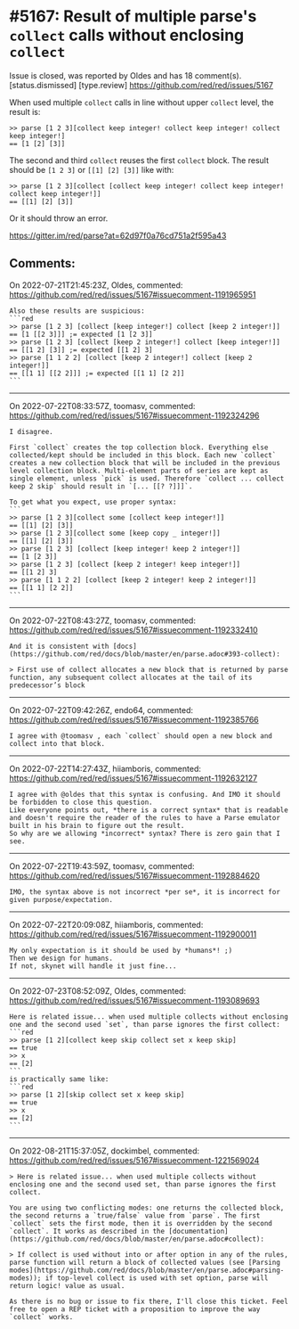 
#5167: Result of multiple parse's `collect` calls without enclosing `collect`
================================================================================
Issue is closed, was reported by Oldes and has 18 comment(s).
[status.dismissed] [type.review]
<https://github.com/red/red/issues/5167>

When used multiple `collect` calls in line without upper `collect` level, the result is:
```red
>> parse [1 2 3][collect keep integer! collect keep integer! collect keep integer!]
== [1 [2] [3]]
```
The second and third `collect` reuses the first `collect` block.
The result should be `[1 2 3]` or `[[1] [2] [3]]` like with:
```red
>> parse [1 2 3][collect [collect keep integer! collect keep integer! collect keep integer!]]
== [[1] [2] [3]]
```
Or it should throw an error.

https://gitter.im/red/parse?at=62d97f0a76cd751a2f595a43




Comments:
--------------------------------------------------------------------------------

On 2022-07-21T21:45:23Z, Oldes, commented:
<https://github.com/red/red/issues/5167#issuecomment-1191965951>

    Also these results are suspicious:
    ```red
    >> parse [1 2 3] [collect [keep integer!] collect [keep 2 integer!]]
    == [1 [[2 3]]] ;= expected [1 [2 3]]
    >> parse [1 2 3] [collect [keep 2 integer!] collect [keep integer!]]
    == [[1 2] [3]] ;= expected [[1 2] 3]
    >> parse [1 1 2 2] [collect [keep 2 integer!] collect [keep 2 integer!]]
    == [[1 1] [[2 2]]] ;= expected [[1 1] [2 2]]
    ```

--------------------------------------------------------------------------------

On 2022-07-22T08:33:57Z, toomasv, commented:
<https://github.com/red/red/issues/5167#issuecomment-1192324296>

    I disagree.
    
    First `collect` creates the top collection block. Everything else collected/kept should be included in this block. Each new `collect` creates a new collection block that will be included in the previous level collection block. Multi-element parts of series are kept as single element, unless `pick` is used. Therefore `collect ... collect keep 2 skip` should result in `[... [[? ?]]]`.
    
    To get what you expect, use proper syntax:
    ```
    >> parse [1 2 3][collect some [collect keep integer!]]
    == [[1] [2] [3]]
    >> parse [1 2 3][collect some [keep copy _ integer!]]
    == [[1] [2] [3]]
    >> parse [1 2 3] [collect [keep integer! keep 2 integer!]]
    == [1 [2 3]]
    >> parse [1 2 3] [collect [keep 2 integer! keep integer!]]
    == [[1 2] 3]
    >> parse [1 1 2 2] [collect [keep 2 integer! keep 2 integer!]]
    == [[1 1] [2 2]]
    ```

--------------------------------------------------------------------------------

On 2022-07-22T08:43:27Z, toomasv, commented:
<https://github.com/red/red/issues/5167#issuecomment-1192332410>

    And it is consistent with [docs](https://github.com/red/docs/blob/master/en/parse.adoc#393-collect): 
    
    > First use of collect allocates a new block that is returned by parse function, any subsequent collect allocates at the tail of its predecessor’s block

--------------------------------------------------------------------------------

On 2022-07-22T09:42:26Z, endo64, commented:
<https://github.com/red/red/issues/5167#issuecomment-1192385766>

    I agree with @toomasv , each `collect` should open a new block and collect into that block.

--------------------------------------------------------------------------------

On 2022-07-22T14:27:43Z, hiiamboris, commented:
<https://github.com/red/red/issues/5167#issuecomment-1192632127>

    I agree with @oldes that this syntax is confusing. And IMO it should be forbidden to close this question.
    Like everyone points out, *there is a correct syntax* that is readable and doesn't require the reader of the rules to have a Parse emulator built in his brain to figure out the result. 
    So why are we allowing *incorrect* syntax? There is zero gain that I see.

--------------------------------------------------------------------------------

On 2022-07-22T19:43:59Z, toomasv, commented:
<https://github.com/red/red/issues/5167#issuecomment-1192884620>

    IMO, the syntax above is not incorrect *per se*, it is incorrect for given purpose/expectation. 

--------------------------------------------------------------------------------

On 2022-07-22T20:09:08Z, hiiamboris, commented:
<https://github.com/red/red/issues/5167#issuecomment-1192900011>

    My only expectation is it should be used by *humans*! ;)
    Then we design for humans.
    If not, skynet will handle it just fine...

--------------------------------------------------------------------------------

On 2022-07-23T08:52:09Z, Oldes, commented:
<https://github.com/red/red/issues/5167#issuecomment-1193089693>

    Here is related issue... when used multiple collects without enclosing one and the second used `set`, than parse ignores the first collect:
    ```red
    >> parse [1 2][collect keep skip collect set x keep skip]
    == true
    >> x
    == [2]
    ```
    is practically same like:
    ```red
    >> parse [1 2][skip collect set x keep skip]
    == true
    >> x
    == [2]
    ```

--------------------------------------------------------------------------------

On 2022-08-21T15:37:05Z, dockimbel, commented:
<https://github.com/red/red/issues/5167#issuecomment-1221569024>

    > Here is related issue... when used multiple collects without enclosing one and the second used set, than parse ignores the first collect.
    
    You are using two conflicting modes: one returns the collected block, the second returns a `true/false` value from `parse`. The first `collect` sets the first mode, then it is overridden by the second `collect`. It works as described in the [documentation](https://github.com/red/docs/blob/master/en/parse.adoc#collect):
    
    > If collect is used without into or after option in any of the rules, parse function will return a block of collected values (see [Parsing modes](https://github.com/red/docs/blob/master/en/parse.adoc#parsing-modes)); if top-level collect is used with set option, parse will return logic! value as usual.
    
    As there is no bug or issue to fix there, I'll close this ticket. Feel free to open a REP ticket with a proposition to improve the way `collect` works.

